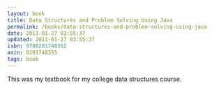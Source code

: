```yaml
---
layout: book
title: Data Structures and Problem Solving Using Java
permalink: /books/data-structures-and-problem-solving-using-java
date: 2011-01-27 03:55:37
updated: 2011-01-27 03:55:37
isbn: 9780201748352
asin: 0201748355
tags: book
---
```

This was my textbook for my college data structures course.
